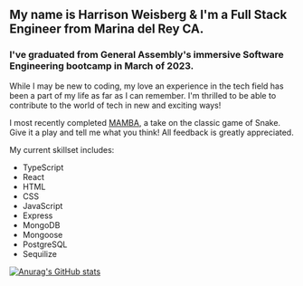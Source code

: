 ## My name is Harrison Weisberg & I'm a Full Stack Engineer from Marina del Rey CA. 
### I've graduated from General Assembly's immersive Software Engineering bootcamp in March of 2023. 

While I may be new to coding, my love an experience in the tech field has been a part of my life as far as I can remember. I'm thrilled to be able to contribute to the world of tech in new and exciting ways!

I most recently completed [MAMBA](https://harrison-snake.netlify.app/), a take on the classic game of Snake. Give it a play and tell me what you think! All feedback is greatly appreciated. 

My current skillset includes: 
- TypeScript
- React
- HTML
- CSS
- JavaScript
- Express
- MongoDB
- Mongoose
- PostgreSQL
- Sequilize

[![Anurag's GitHub stats](https://github-readme-stats.vercel.app/api?username=hpweisberg&count_private=true&show_icons=true&theme=radical)](https://github.com/hpweisberg/github-readme-stats)

<!--
**hpweisberg/hpweisberg** is a ✨ _special_ ✨ repository because its `README.md` (this file) appears on your GitHub profile.

Here are some ideas to get you started:

- 🔭 I’m currently working on ... 
- 🌱 I’m currently learning ...
- 👯 I’m looking to collaborate on ...
- 🤔 I’m looking for help with ...
- 💬 Ask me about ...
- 📫 How to reach me: ...
- 😄 Pronouns: ...
- ⚡ Fun fact: ...
-->
